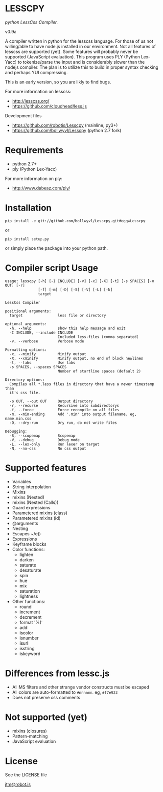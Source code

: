 # LESSCPY #
*python LessCss Compiler.*

v0.9a

A compiler written in python for the lesscss language. 
For those of us not willing/able to have node.js installed in our environment. 
Not all features of lesscss are supported (yet).
Some features will probably never be supported (JavaScript evaluation). 
This program uses PLY (Python Lex-Yacc) to tokenize/parse the input and is 
considerably slower than the nodejs compiler. The plan is to utilize this 
to build in proper syntax checking and perhaps YUI compressing.

This is an early version, so you are likly to find bugs.

For more information on lesscss:

 * http://lesscss.org/
 * https://github.com/cloudhead/less.js
 
Development files

 * https://github.com/robotis/Lesscpy (mainline, py3+)
 * https://github.com/bollwyvl/Lesscpy (python 2.7 fork)
 
Requirements
============

* python 2.7+
* ply (Python Lex-Yacc) 

For more information on ply:
* http://www.dabeaz.com/ply/
 
Installation
============

    pip install -e git://github.com/bollwyvl/Lesscpy.git#egg=Lesscpy
or

    pip install setup.py
 
or simply place the package into your python path.

Compiler script Usage
=====================

    usage: lesscpy [-h] [-I INCLUDE] [-v] [-x] [-X] [-t] [-s SPACES] [-o OUT] [-r]
                   [-f] [-m] [-D] [-S] [-V] [-L] [-N]
                   target

    LessCss Compiler

    positional arguments:
      target                less file or directory

    optional arguments:
      -h, --help            show this help message and exit
      -I INCLUDE, --include INCLUDE
                            Included less-files (comma separated)
      -v, --verbose         Verbose mode

    Formatting options:
      -x, --minify          Minify output
      -X, --xminify         Minify output, no end of block newlines
      -t, --tabs            Use tabs
      -s SPACES, --spaces SPACES
                            Number of startline spaces (default 2)

    Directory options:
      Compiles all *.less files in directory that have a newer timestamp than
      it's css file.

      -o OUT, --out OUT     Output directory
      -r, --recurse         Recursive into subdirectorys
      -f, --force           Force recompile on all files
      -m, --min-ending      Add '.min' into output filename. eg, name.min.css
      -D, --dry-run         Dry run, do not write files

    Debugging:
      -S, --scopemap        Scopemap
      -V, --debug           Debug mode
      -L, --lex-only        Run lexer on target
      -N, --no-css          No css output


Supported features
==================
* Variables
* String interpolation
* Mixins
* mixins (Nested)
* mixins (Nested (Calls))
* Guard expressions
* Parametered mixins (class)
* Parametered mixins (id)
* @arguments
* Nesting
* Escapes ~/e()
* Expressions
* Keyframe blocks
* Color functions:
  * lighten
  * darken
  * saturate
  * desaturate
  * spin
  * hue
  * mix
  * saturation
  * lightness
* Other functions:
  * round
  * increment
  * decrement
  * format '%('
  * add
  * iscolor
  * isnumber
  * isurl
  * isstring
  * iskeyword

Differences from lessc.js
=========================
* All MS filters and other strange vendor constructs must be escaped
* All colors are auto-formatted to `#nnnnnn`. eg, `#f7e923`
* Does not preserve css comments

Not supported (yet)
===================
* mixins (closures)
* Pattern-matching
* JavaScript evaluation

License
=======
See the LICENSE file

<jtm@robot.is>
